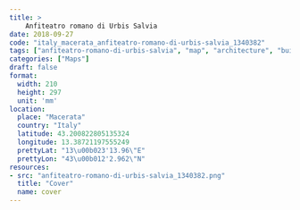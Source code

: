 ```yaml
---
title: > 
    Anfiteatro romano di Urbis Salvia
date: 2018-09-27
code: "italy_macerata_anfiteatro-romano-di-urbis-salvia_1340382"
tags: ["anfiteatro-romano-di-urbis-salvia", "map", "architecture", "buildings", "Macerata", "Italy"]
categories: ["Maps"]
draft: false
format:
  width: 210
  height: 297
  unit: 'mm'
location:
  place: "Macerata"
  country: "Italy"
  latitude: 43.200822805135324
  longitude: 13.38721197555249
  prettyLat: "13\u00b023'13.96\"E"
  prettyLon: "43\u00b012'2.962\"N"
resources:
- src: "anfiteatro-romano-di-urbis-salvia_1340382.png"
  title: "Cover"
  name: cover
---
```

